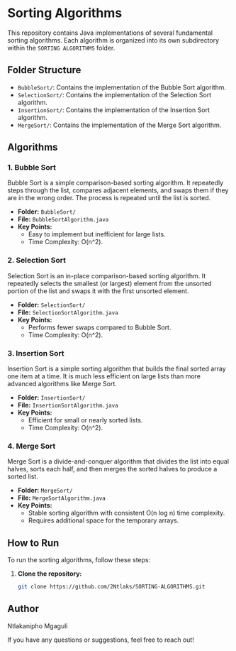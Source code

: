 # Sorting Algorithms

This repository contains Java implementations of several fundamental sorting algorithms. Each algorithm is organized into its own subdirectory within the `SORTING ALGORITHMS` folder.

## Folder Structure

- `BubbleSort/`: Contains the implementation of the Bubble Sort algorithm.
- `SelectionSort/`: Contains the implementation of the Selection Sort algorithm.
- `InsertionSort/`: Contains the implementation of the Insertion Sort algorithm.
- `MergeSort/`: Contains the implementation of the Merge Sort algorithm.

## Algorithms

### 1. Bubble Sort

Bubble Sort is a simple comparison-based sorting algorithm. It repeatedly steps through the list, compares adjacent elements, and swaps them if they are in the wrong order. The process is repeated until the list is sorted.

- **Folder:** `BubbleSort/`
- **File:** `BubbleSortAlgorithm.java`
- **Key Points:**
  - Easy to implement but inefficient for large lists.
  - Time Complexity: O(n^2).

### 2. Selection Sort

Selection Sort is an in-place comparison-based sorting algorithm. It repeatedly selects the smallest (or largest) element from the unsorted portion of the list and swaps it with the first unsorted element.

- **Folder:** `SelectionSort/`
- **File:** `SelectionSortAlgorithm.java`
- **Key Points:**
  - Performs fewer swaps compared to Bubble Sort.
  - Time Complexity: O(n^2).

### 3. Insertion Sort

Insertion Sort is a simple sorting algorithm that builds the final sorted array one item at a time. It is much less efficient on large lists than more advanced algorithms like Merge Sort.

- **Folder:** `InsertionSort/`
- **File:** `InsertionSortAlgorithm.java`
- **Key Points:**
  - Efficient for small or nearly sorted lists.
  - Time Complexity: O(n^2).

### 4. Merge Sort

Merge Sort is a divide-and-conquer algorithm that divides the list into equal halves, sorts each half, and then merges the sorted halves to produce a sorted list.

- **Folder:** `MergeSort/`
- **File:** `MergeSortAlgorithm.java`
- **Key Points:**
  - Stable sorting algorithm with consistent O(n log n) time complexity.
  - Requires additional space for the temporary arrays.

## How to Run

To run the sorting algorithms, follow these steps:

1. **Clone the repository:**
   ```bash
   git clone https://github.com/2Ntlaks/SORTING-ALGORITHMS.git
   ```

## Author

Ntlakanipho Mgaguli

If you have any questions or suggestions, feel free to reach out!
